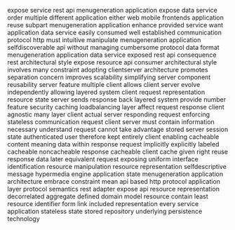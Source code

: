 expose service rest api menugeneration application expose data service order multiple different application either web mobile frontends application reuse subpart menugeneration application enhance provided service want application data service easily consumed well established communication protocol http must intuitive manipulate menugeneration application selfdiscoverable api without managing cumbersome protocol data format menugeneration application data service exposed rest api consequence rest architectural style expose resource api consumer architectural style involves many constraint adopting clientserver architecture promotes separation concern improves scalability simplifying server component reusability server feature multiple client allows client server evolve independently allowing layered system client request representation resource state server sends response back layered system provide number feature security caching loadbalancing layer affect request response client agnostic many layer client actual server responding request enforcing stateless communication request client server must contain information necessary understand request cannot take advantage stored server session state authenticated user therefore kept entirely client enabling cacheable content meaning data within response request implicitly explicitly labeled cacheable noncacheable response cacheable client cache given right reuse response data later equivalent request exposing uniform interface identification resource manipulation resource representation selfdescriptive message hypermedia engine application state menugeneration application architecture embrace constraint mean api based http protocol application layer protocol semantics rest adapter expose api resource representation decorrelated aggregate defined domain model resource contain least resource identifier form link included representation every service application stateless state stored repository underlying persistence technology